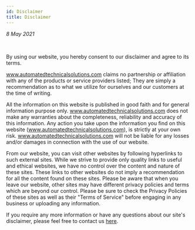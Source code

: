 ```yaml
---
id: Disclaimer
title: Disclaimer
---
```


<i>8 May 2021</i>

<br/>

By using our website, you hereby consent to our disclaimer and agree to its terms.

www.automatedtechnicalsolutions.com claims no partnership or affiliation with any of the products or service providers listed; They are simply a recommendation as to what we utilize for ourselves and our customers at the time of writing.

All the information on this website is published in good faith and for general information purpose only. www.automatedtechnicalsolutions.com does not make any warranties about the completeness, reliability and accuracy of this information. Any action you take upon the information you find on this website (www.automatedtechnicalsolutions.com), is strictly at your own risk. www.automatedtechnicalsolutions.com will not be liable for any losses and/or damages in connection with the use of our website.

From our website, you can visit other websites by following hyperlinks to such external sites. While we strive to provide only quality links to useful and ethical websites, we have no control over the content and nature of these sites. These links to other websites do not imply a recommendation for all the content found on these sites. Please be aware that when you leave our website, other sites may have different privacy policies and terms which are beyond our control. Please be sure to check the Privacy Policies of these sites as well as their "Terms of Service" before engaging in any business or uploading any information.

If you require any more information or have any questions about our site's disclaimer, please feel free to contact us [here](mailto:luke+support@automatedtechnicalsolutions.com).
